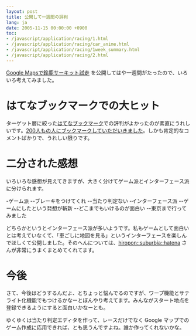 ```yaml
---
layout: post
title: 公開して一週間の評判
lang: ja
date: 2005-11-15 00:00:00 +0900
toc:
- /javascript/application/racing/1.html
- /javascript/application/racing/car_anime.html
- /javascript/application/racing/1week_summary.html
- /javascript/application/racing/2.html
---
```

[Google Mapsで鈴鹿サーキット試走](/javascript/application/racing/1/) を公開してはや一週間がたったので、いろいろ考えてみました。

はてなブックマークでの大ヒット
==============================

ターゲット層に絞った<a href="http://b.hatena.ne.jp/">はてなブックマーク</a>での評判がよかったのが素直にうれしいです。<a href="http://b.hatena.ne.jp/entry/http://tech.nitoyon.com/javascript/application/racing/1/">200人もの人にブックマークしていただいきました</a>。しかも肯定的なコメントばかりで、うれしい限りです。


二分された感想
==============

いろいろな感想が見えてきますが、大きく分けてゲーム派とインターフェース派に分けられます。

-ゲーム派
--ブレーキをつけてくれ
--当たり判定ない
-インターフェース派
--ゲームにしたという発想が斬新
--どこまでもいけるのが面白い
--東京まで行ってみました

どちらかというとインターフェース派が多いようです。私もゲームとして面白いとは考えていなくて、「車ごしに地図を見る」というインターフェースを楽しんでほしくて公開しました。そのへんについては、<a href="http://d.hatena.ne.jp/hiboma/20051111/1131673885">hiropon::suburbia::hatena</a> さんが非常にうまくまとめてくれてます。

今後
====

さて、今後はどうするんだよ、とちょっと悩んでるのですが、ワープ機能とサテライト化機能でもつけるかなーとぼんやり考えてます。みんながスタート地点を登録できるようにすると面白いかなーとも。

ゆくゆくは当たり判定エディタを作って、レースだけでなく Google マップでのゲーム作成に応用できれば、とも思うんですよね。誰か作ってくれないかな。